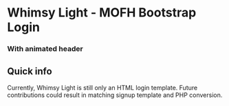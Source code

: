 # Whimsy Light - MOFH Bootstrap Login
### With animated header

## Quick info
Currently, Whimsy Light is still only an HTML login template. Future contributions could result in matching signup template 
and PHP conversion. 
